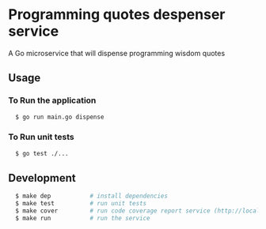 # Programming quotes despenser service

A Go microservice that will dispense programming wisdom quotes

## Usage

### To Run the application
```bash
  $ go run main.go dispense
```

### To Run unit tests
```bash
  $ go test ./...
```

## Development
```bash
  $ make dep           # install dependencies
  $ make test          # run unit tests
  $ make cover         # run code coverage report service (http://localhost:3000)
  $ make run           # run the service
